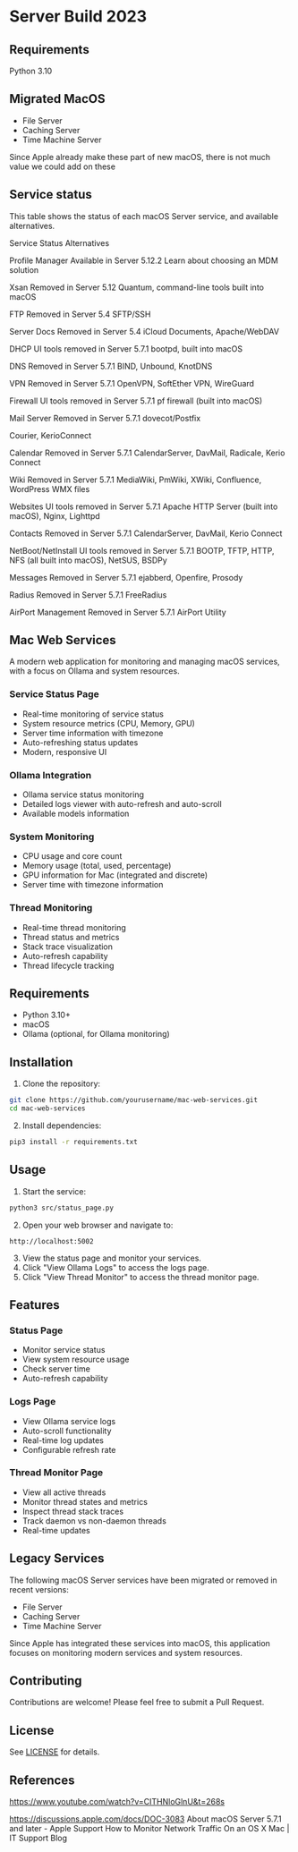 # Server Build 2023

## Requirements

Python 3.10

## Migrated MacOS

* File Server
* Caching Server
* Time Machine Server


Since Apple already make these part of new macOS, there is not much value we could add on these


## Service status

This table shows the status of each macOS Server service, and available alternatives.

Service	Status	Alternatives

Profile Manager	Available in Server 5.12.2	Learn about choosing an MDM solution

Xsan	Removed in Server 5.12	Quantum, command-line tools built into macOS

FTP	Removed in Server 5.4	SFTP/SSH

Server Docs	Removed in Server 5.4	iCloud Documents, Apache/WebDAV

DHCP	UI tools removed in Server 5.7.1	bootpd, built into macOS

DNS	Removed in Server 5.7.1	BIND, Unbound, KnotDNS

VPN	Removed in Server 5.7.1	OpenVPN, SoftEther VPN, WireGuard

Firewall	UI tools removed in Server 5.7.1	pf firewall (built into macOS)

Mail Server	Removed in Server 5.7.1	dovecot/Postfix

Courier, KerioConnect

Calendar	Removed in Server 5.7.1	CalendarServer, DavMail, Radicale, Kerio Connect

Wiki	Removed in Server 5.7.1	MediaWiki, PmWiki, XWiki, Confluence, WordPress WMX files

Websites	UI tools removed in Server 5.7.1	Apache HTTP Server (built into macOS), Nginx, Lighttpd

Contacts	Removed in Server 5.7.1	CalendarServer, DavMail, Kerio Connect

NetBoot/NetInstall	UI tools removed in Server 5.7.1	BOOTP, TFTP, HTTP, NFS (all built into macOS), NetSUS, BSDPy

Messages	Removed in Server 5.7.1	ejabberd, Openfire, Prosody

Radius	Removed in Server 5.7.1	FreeRadius

AirPort Management	Removed in Server 5.7.1	AirPort Utility

## Mac Web Services

A modern web application for monitoring and managing macOS services, with a focus on Ollama and system resources.

### Service Status Page
- Real-time monitoring of service status
- System resource metrics (CPU, Memory, GPU)
- Server time information with timezone
- Auto-refreshing status updates
- Modern, responsive UI

### Ollama Integration
- Ollama service status monitoring
- Detailed logs viewer with auto-refresh and auto-scroll
- Available models information

### System Monitoring
- CPU usage and core count
- Memory usage (total, used, percentage)
- GPU information for Mac (integrated and discrete)
- Server time with timezone information

### Thread Monitoring
- Real-time thread monitoring
- Thread status and metrics
- Stack trace visualization
- Auto-refresh capability
- Thread lifecycle tracking

## Requirements

- Python 3.10+
- macOS
- Ollama (optional, for Ollama monitoring)

## Installation

1. Clone the repository:
```bash
git clone https://github.com/yourusername/mac-web-services.git
cd mac-web-services
```

2. Install dependencies:
```bash
pip3 install -r requirements.txt
```

## Usage

1. Start the service:
```bash
python3 src/status_page.py
```

2. Open your web browser and navigate to:
```
http://localhost:5002
```

3. View the status page and monitor your services.
4. Click "View Ollama Logs" to access the logs page.
5. Click "View Thread Monitor" to access the thread monitor page.

## Features

### Status Page
- Monitor service status
- View system resource usage
- Check server time
- Auto-refresh capability

### Logs Page
- View Ollama service logs
- Auto-scroll functionality
- Real-time log updates
- Configurable refresh rate

### Thread Monitor Page
- View all active threads
- Monitor thread states and metrics
- Inspect thread stack traces
- Track daemon vs non-daemon threads
- Real-time updates

## Legacy Services

The following macOS Server services have been migrated or removed in recent versions:

* File Server
* Caching Server
* Time Machine Server

Since Apple has integrated these services into macOS, this application focuses on monitoring modern services and system resources.

## Contributing

Contributions are welcome! Please feel free to submit a Pull Request.

## License

See [LICENSE](LICENSE) for details.

## References

https://www.youtube.com/watch?v=CITHNloGlnU&t=268s

https://discussions.apple.com/docs/DOC-3083
About macOS Server 5.7.1 and later - Apple Support
How to Monitor Network Traffic On an OS X Mac | IT Support Blog
